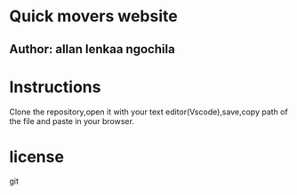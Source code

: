 # Quick movers website

## Author: allan lenkaa ngochila
# Instructions
Clone the repository,open it with your text editor(Vscode),save,copy path of the file and paste in your browser.
# license
git